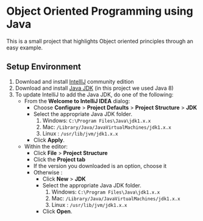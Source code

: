 # Object Oriented Programming using Java

This is a small project that highlights Object oriented principles through an easy example.

## Setup Environment
1. Download and install [IntellIJ](https://www.jetbrains.com/idea/download/) community edition
2. Download and install [Java JDK](https://www.oracle.com/java/technologies/javase-downloads.html) (in this project we used Java 8)
3. To update IntelliJ to add the Java JDK, do one of the following:
    * From the **Welcome to IntelliJ IDEA** dialog:
        * Choose **Configure** > **Project Defaults** > **Project Structure** > **JDK**
        * Select the appropriate Java JDK folder. 
            1. Windows: ```C:\Program Files\Java\jdk1.x.x``` 
            2. Mac: ```/Library/Java/JavaVirtualMachines/jdk1.x.x```
            3. Linux : ```/usr/lib/jvm/jdk1.x.x```
        * Click **Apply**.
    * Within the editor:
        *  Click **File** > **Project Structure**
        *  Click the **Project tab**
        *  If the version you downloaded is an option, choose it
        *  Otherwise : 
            * Click **New** > **JDK**
            * Select the appropriate Java JDK folder. 
                1. Windows: ```C:\Program Files\Java\jdk1.x.x``` 
                2. Mac: ```/Library/Java/JavaVirtualMachines/jdk1.x.x```
                3. Linux : ```/usr/lib/jvm/jdk1.x.x```
            * Click **Open**.
